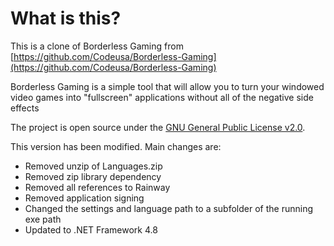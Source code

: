 # What is this?

This is a clone of Borderless Gaming from [https://github.com/Codeusa/Borderless-Gaming](https://github.com/Codeusa/Borderless-Gaming)

Borderless Gaming is a simple tool that will allow you to turn your windowed video games into "fullscreen" applications without all of the negative side effects

The project is open source under the [GNU General Public License v2.0](https://github.com/Codeusa/Borderless-Gaming/blob/master/LICENSE).

This version has been modified. Main changes are:
- Removed unzip of Languages.zip
- Removed zip library dependency
- Removed all references to Rainway
- Removed application signing
- Changed the settings and language path to a subfolder of the running exe path
- Updated to .NET Framework 4.8
